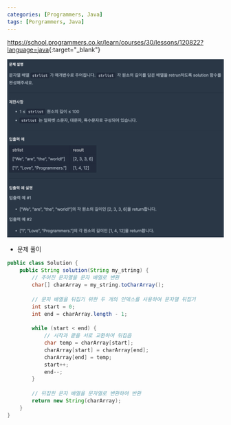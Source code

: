 ```yaml
---
categories: [Programmers, Java]
tags: [Porgrammers, Java] 
---
```


<https://school.programmers.co.kr/learn/courses/30/lessons/120822?language=java>{:target="_blank"}

![문제](/assets/img/programmers/java/%EB%B0%B0%EC%97%B4_%EC%9B%90%EC%86%8C%EC%9D%98_%EA%B8%B8%EC%9D%B4.png)

- 문제 풀이

```java
public class Solution {
    public String solution(String my_string) {
        // 주어진 문자열을 문자 배열로 변환
        char[] charArray = my_string.toCharArray();

        // 문자 배열을 뒤집기 위한 두 개의 인덱스를 사용하여 문자열 뒤집기
        int start = 0;
        int end = charArray.length - 1;

        while (start < end) {
            // 시작과 끝을 서로 교환하여 뒤집음
            char temp = charArray[start];
            charArray[start] = charArray[end];
            charArray[end] = temp;
            start++;
            end--;
        }

        // 뒤집힌 문자 배열을 문자열로 변환하여 반환
        return new String(charArray);
    }
}
```